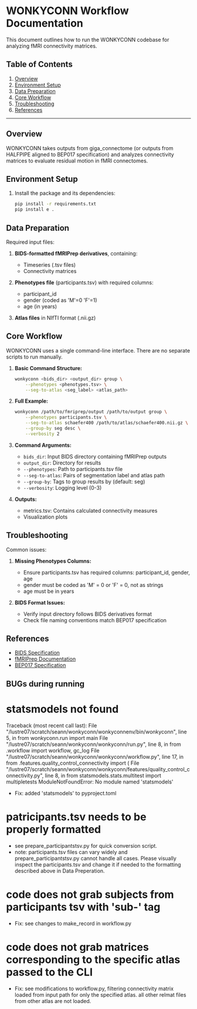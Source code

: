 # WONKYCONN Workflow Documentation

This document outlines how to run the WONKYCONN codebase for analyzing fMRI connectivity matrices.

## Table of Contents

1. [Overview](#overview)
2. [Environment Setup](#environment-setup)
3. [Data Preparation](#data-preparation)
4. [Core Workflow](#core-workflow)
5. [Troubleshooting](#troubleshooting)
6. [References](#references)

---

## Overview

WONKYCONN takes outputs from giga_connectome (or outputs from HALFPIPE aligned to BEP017 specification) and analyzes connectivity matrices to evaluate residual motion in fMRI connectomes.

## Environment Setup

1. Install the package and its dependencies:
    ```bash
    pip install -r requirements.txt
    pip install e .
    ```

## Data Preparation

Required input files:

1. **BIDS-formatted fMRIPrep derivatives**, containing:
    - Timeseries (.tsv files)
    - Connectivity matrices

2. **Phenotypes file** (participants.tsv) with required columns:
    - participant_id
    - gender (coded as 'M'=0 'F'=1)
    - age (in years)

3. **Atlas files** in NIfTI format (.nii.gz)

## Core Workflow

WONKYCONN uses a single command-line interface. There are no separate scripts to run manually.

1. **Basic Command Structure:**
    ```bash
    wonkyconn <bids_dir> <output_dir> group \
        --phenotypes <phenotypes.tsv> \
        --seg-to-atlas <seg_label> <atlas_path>
    ```

2. **Full Example:**
    ```bash
    wonkyconn /path/to/fmriprep/output /path/to/output group \
        --phenotypes participants.tsv \
        --seg-to-atlas schaefer400 /path/to/atlas/schaefer400.nii.gz \
        --group-by seg desc \
        --verbosity 2
    ```

3. **Command Arguments:**
    - `bids_dir`: Input BIDS directory containing fMRIPrep outputs
    - `output_dir`: Directory for results
    - `--phenotypes`: Path to participants.tsv file
    - `--seg-to-atlas`: Pairs of segmentation label and atlas path
    - `--group-by`: Tags to group results by (default: seg)
    - `--verbosity`: Logging level (0-3)

4. **Outputs:**
    - metrics.tsv: Contains calculated connectivity measures
    - Visualization plots

## Troubleshooting

Common issues:

1. **Missing Phenotypes Columns:**
    - Ensure participants.tsv has required columns: participant_id, gender, age
    - gender must be coded as 'M' = 0 or 'F' = 0, not as strings
    - age must be in years

2. **BIDS Format Issues:**
    - Verify input directory follows BIDS derivatives format
    - Check file naming conventions match BEP017 specification

## References

- [BIDS Specification](https://bids-specification.readthedocs.io/)
- [fMRIPrep Documentation](https://fmriprep.org/)
- [BEP017 Specification](https://bids.neuroimaging.io/extensions/beps/bep_017.html)


## BUGs during running

# statsmodels not found
Traceback (most recent call last):
  File "/lustre07/scratch/seann/wonkyconn/wonkyconnenv/bin/wonkyconn", line 5, in <module>
    from wonkyconn.run import main
  File "/lustre07/scratch/seann/wonkyconn/wonkyconn/run.py", line 8, in <module>
    from .workflow import workflow, gc_log
  File "/lustre07/scratch/seann/wonkyconn/wonkyconn/workflow.py", line 17, in <module>
    from .features.quality_control_connectivity import (
  File "/lustre07/scratch/seann/wonkyconn/wonkyconn/features/quality_control_connectivity.py", line 8, in <module>
    from statsmodels.stats.multitest import multipletests
ModuleNotFoundError: No module named 'statsmodels'
- Fix: added 'statsmodels' to pyproject.toml

# patricipants.tsv needs to be properly formatted
- see prepare_participantstsv.py for quick conversion script.
- note: participants.tsv files can vary widely and prepare_participantstsv.py cannot handle all cases. Please visually inspect the participants.tsv and change it if needed to the formatting described above in Data Preperation. 

# code does not grab subjects from participants tsv with 'sub-' tag
- Fix: see changes to make_record in workflow.py

# code does not grab matrices corresponding to the specific atlas passed to the CLI
- Fix: see modifications to workflow.py, filtering connectivity matrix loaded from input path for only the specified atlas. all other relmat files from other atlas are not loaded. 

